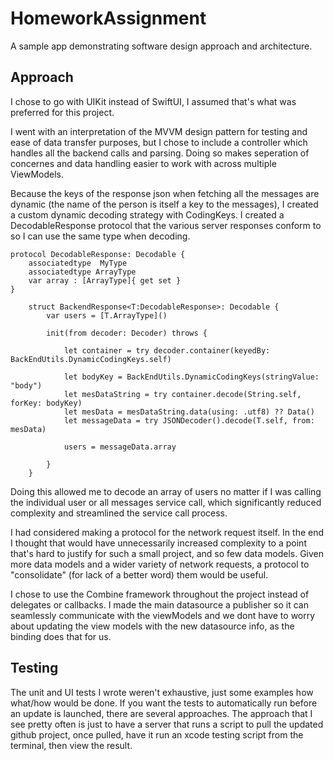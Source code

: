 # HomeworkAssignment

A sample app demonstrating software design approach and architecture.

## Approach

I chose to go with UIKit instead of SwiftUI, I assumed that's what was preferred for this project.

I went with an interpretation of the MVVM design pattern for testing and ease of data transfer purposes, but I chose to include a controller which handles all the backend calls and parsing.  Doing so makes seperation of concernes and data handling easier to work with across multiple ViewModels.

Because the keys of the response json when fetching all the messages are dynamic (the name of the person is itself a key to the messages), I created a custom dynamic decoding strategy with CodingKeys. I created a DecodableResponse protocol that the various server responses conform to so I can use the same type when decoding.

```
protocol DecodableResponse: Decodable {
    associatedtype  MyType
    associatedtype ArrayType
    var array : [ArrayType]{ get set }
}

    struct BackendResponse<T:DecodableResponse>: Decodable {
        var users = [T.ArrayType]()
        
        init(from decoder: Decoder) throws {
            
            let container = try decoder.container(keyedBy: BackEndUtils.DynamicCodingKeys.self)
            
            let bodyKey = BackEndUtils.DynamicCodingKeys(stringValue: "body")
            let mesDataString = try container.decode(String.self, forKey: bodyKey)
            let mesData = mesDataString.data(using: .utf8) ?? Data()
            let messageData = try JSONDecoder().decode(T.self, from: mesData)
            
            users = messageData.array
            
        }
    }
```
Doing this allowed me to decode an array of users no matter if I was calling the individual user or all messages service call, which significantly reduced complexity and streamlined the service call process.

I had considered making a protocol for the network request itself. In the end I thought that would have unnecessarily increased complexity to a point that's hard to justify for such a small project, and so few data models.  Given more data models and a wider variety of network requests, a protocol to "consolidate" (for lack of a better word) them would be useful.

I chose to use the Combine framework throughout the project instead of delegates or callbacks.  I made the main datasource a publisher so it can seamlessly communicate with the viewModels and we dont have to worry about updating the view models with the new datasource info, as the binding does that for us.

## Testing

The unit and UI tests I wrote weren't exhaustive, just some examples how what/how would be done. If you want the tests to automatically run before an update is launched, there are several approaches. The approach that I see pretty often is just to have a server that runs a script to pull the updated github project, once pulled, have it run an xcode testing script from the terminal, then view the result.
 




